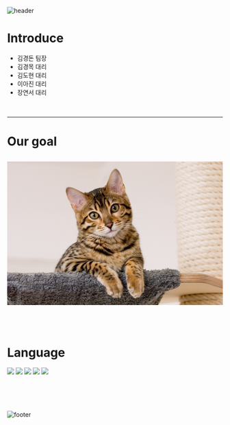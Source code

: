 ![header](https://capsule-render.vercel.app/api?type=Cylinder&color=FF8282&height=200&section=header&text=YEON's%20git&fontSize=90)


# Introduce

- 김경돈 팀장
- 김경목 대리
- 김도현 대리
- 이아진 대리
- 장연서 대리
<br/><br/><br/>
---
# Our goal

![프로필 이미지](./cat.jpg)
<br/><br/><br/>
---
# Language

<img src="https://img.shields.io/badge/java-007396?style=flat-square&logo=Java&logoColor=white"/> <img src="https://img.shields.io/badge/oracle-F80000?style=flat-square&logo=oracle&logoColor=white"/> <img src="https://img.shields.io/badge/javascript-F7DF1E?style=flat-square&logo=javascript&logoColor=white"/> <img src="https://img.shields.io/badge/HTML5-E34F26?style=flat-square&logo=html5&logoColor=white"/> <img src="https://img.shields.io/badge/mySQL-4479A1?style=flat-square&logo=mysql&logoColor=white"/> 
<br/><br/><br/><br/><br/>



![footer](https://capsule-render.vercel.app/api?section=footer&type=waving&color=FF8282)
